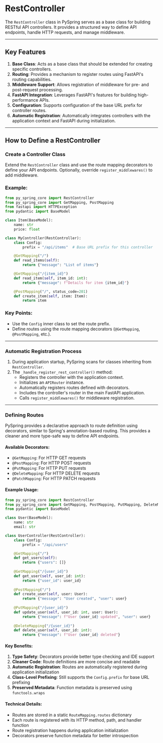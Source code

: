 # RestController

The `RestController` class in PySpring serves as a base class for building RESTful API controllers. It provides a structured way to define API endpoints, handle HTTP requests, and manage middleware.

---

## Key Features

1. **Base Class**: Acts as a base class that should be extended for creating specific controllers.
2. **Routing**: Provides a mechanism to register routes using FastAPI's routing capabilities.
3. **Middleware Support**: Allows registration of middleware for pre- and post-request processing.
4. **FastAPI Integration**: Leverages FastAPI's features for building high-performance APIs.
5. **Configuration**: Supports configuration of the base URL prefix for controller routes.
6. **Automatic Registration**: Automatically integrates controllers with the application context and FastAPI during initialization.

---

## How to Define a RestController

### Create a Controller Class

Extend the `RestController` class and use the route mapping decorators to define your API endpoints. Optionally, override `register_middlewares()` to add middleware.

### Example:

```py
from py_spring_core import RestController
from py_spring_core import GetMapping, PostMapping
from fastapi import HTTPException
from pydantic import BaseModel

class Item(BaseModel):
    name: str
    price: float

class MyController(RestController):
    class Config:
        prefix = "/api/items"  # Base URL prefix for this controller

    @GetMapping("/")
    def read_items(self):
        return {"message": "List of items"}

    @GetMapping("/{item_id}")
    def read_item(self, item_id: int):
        return {"message": f"Details for item {item_id}"}

    @PostMapping("/", status_code=201)
    def create_item(self, item: Item):
        return item
```

### Key Points:

-   Use the `Config` inner class to set the route prefix.
-   Define routes using the route mapping decorators (`@GetMapping`, `@PostMapping`, etc.).

* * * * *

### Automatic Registration Process
1.  During application startup, PySpring scans for classes inheriting from `RestController`.
2.  The `_handle_register_rest_controller()` method:
    -   Registers the controller with the application context.
    -   Initializes an `APIRouter` instance.
    -   Automatically registers routes defined with decorators.
    -   Includes the controller's router in the main FastAPI application.
    -   Calls `register_middlewares()` for middleware registration.

* * * * *

### Defining Routes
PySpring provides a declarative approach to route definition using decorators, similar to Spring's annotation-based routing. This provides a cleaner and more type-safe way to define API endpoints.

#### Available Decorators:
- `@GetMapping`: For HTTP GET requests
- `@PostMapping`: For HTTP POST requests
- `@PutMapping`: For HTTP PUT requests
- `@DeleteMapping`: For HTTP DELETE requests
- `@PatchMapping`: For HTTP PATCH requests

#### Example Usage:
```python
from py_spring_core import RestController
from py_spring_core import GetMapping, PostMapping, PutMapping, DeleteMapping
from pydantic import BaseModel

class User(BaseModel):
    name: str
    email: str

class UserController(RestController):
    class Config:
        prefix = "/api/users"

    @GetMapping("/")
    def get_users(self):
        return {"users": []}
        
    @GetMapping("/{user_id}")
    def get_user(self, user_id: int):
        return {"user_id": user_id}
        
    @PostMapping("/")
    def create_user(self, user: User):
        return {"message": "User created", "user": user}
        
    @PutMapping("/{user_id}")
    def update_user(self, user_id: int, user: User):
        return {"message": f"User {user_id} updated", "user": user}
        
    @DeleteMapping("/{user_id}")
    def delete_user(self, user_id: int):
        return {"message": f"User {user_id} deleted"}
```

#### Key Benefits:
1. **Type Safety**: Decorators provide better type checking and IDE support
2. **Cleaner Code**: Route definitions are more concise and readable
3. **Automatic Registration**: Routes are automatically registered during application initialization
4. **Class-Level Prefixing**: Still supports the `Config.prefix` for base URL prefixing
5. **Preserved Metadata**: Function metadata is preserved using `functools.wraps`

#### Technical Details:
- Routes are stored in a static `RouteMapping.routes` dictionary
- Each route is registered with its HTTP method, path, and handler function
- Route registration happens during application initialization
- Decorators preserve function metadata for better introspection